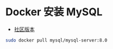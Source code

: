 # Docker 安装 MySQL

- [社区版本](https://hub.docker.com/r/mysql/mysql-server/tags/)

``` sh
sudo docker pull mysql/mysql-server:8.0
```
